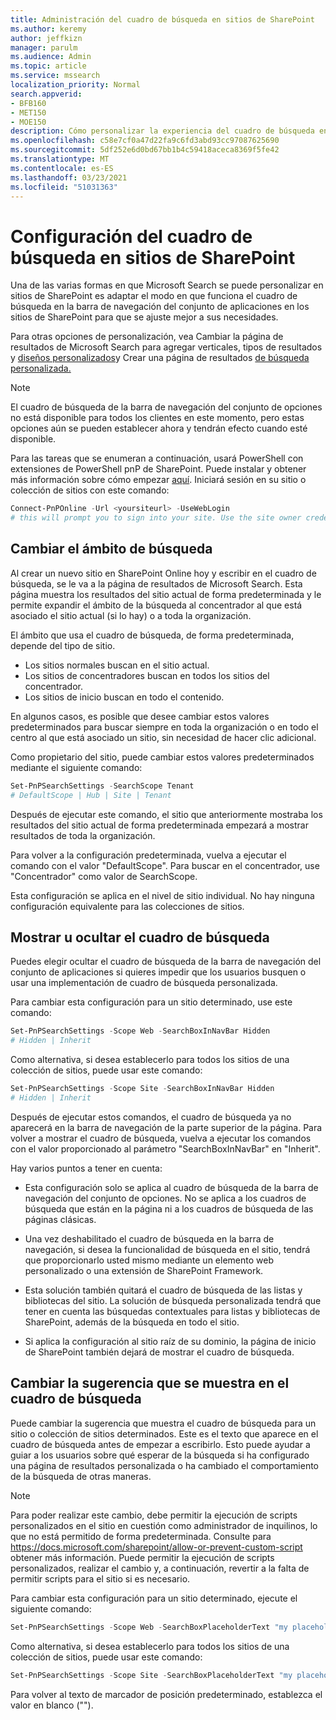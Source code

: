 ```yaml
---
title: Administración del cuadro de búsqueda en sitios de SharePoint
ms.author: keremy
author: jeffkizn
manager: parulm
ms.audience: Admin
ms.topic: article
ms.service: mssearch
localization_priority: Normal
search.appverid:
- BFB160
- MET150
- MOE150
description: Cómo personalizar la experiencia del cuadro de búsqueda en sitios de SharePoint
ms.openlocfilehash: c58e7cf0a47d22fa9c6fd3abd93cc97087625690
ms.sourcegitcommit: 5df252e6d0bd67bb1b4c59418aceca8369f5fe42
ms.translationtype: MT
ms.contentlocale: es-ES
ms.lasthandoff: 03/23/2021
ms.locfileid: "51031363"
---
```

# <a name="search-box-settings-on-sharepoint-sites"></a>Configuración del cuadro de búsqueda en sitios de SharePoint

Una de las varias formas en que Microsoft Search se puede personalizar en sitios de SharePoint es adaptar el modo en que funciona el cuadro de búsqueda en la barra de navegación del conjunto de aplicaciones en los sitios de SharePoint para que se ajuste mejor a sus necesidades.

Para otras opciones de personalización, vea Cambiar la página de resultados de Microsoft Search para agregar verticales, tipos de resultados y [diseños personalizados](customize-search-page.md)y Crear una página de resultados [de búsqueda personalizada.](create-search-results-pages.md)

> [!NOTE]
> El cuadro de búsqueda de la barra de navegación del conjunto de opciones no está disponible para todos los clientes en este momento, pero estas opciones aún se pueden establecer ahora y tendrán efecto cuando esté disponible.

Para las tareas que se enumeran a continuación, usará PowerShell con extensiones de PowerShell pnP de SharePoint. Puede instalar y obtener más información sobre cómo empezar [aquí](/powershell/sharepoint/sharepoint-pnp/sharepoint-pnp-cmdlets?view=sharepoint-ps). Iniciará sesión en su sitio o colección de sitios con este comando:

```powershell
Connect-PnPOnline -Url <yoursiteurl> -UseWebLogin
# this will prompt you to sign into your site. Use the site owner credentials 
```

## <a name="changing-the-scope-of-search"></a>Cambiar el ámbito de búsqueda

Al crear un nuevo sitio en SharePoint Online hoy y escribir en el cuadro de búsqueda, se le va a la página de resultados de Microsoft Search. Esta página muestra los resultados del sitio actual de forma predeterminada y le permite expandir el ámbito de la búsqueda al concentrador al que está asociado el sitio actual (si lo hay) o a toda la organización.

El ámbito que usa el cuadro de búsqueda, de forma predeterminada, depende del tipo de sitio.

* Los sitios normales buscan en el sitio actual.
* Los sitios de concentradores buscan en todos los sitios del concentrador.
* Los sitios de inicio buscan en todo el contenido.

En algunos casos, es posible que desee cambiar estos valores predeterminados para buscar siempre en toda la organización o en todo el centro al que está asociado un sitio, sin necesidad de hacer clic adicional.

Como propietario del sitio, puede cambiar estos valores predeterminados mediante el siguiente comando:

```powershell
Set-PnPSearchSettings -SearchScope Tenant
# DefaultScope | Hub | Site | Tenant
```

Después de ejecutar este comando, el sitio que anteriormente mostraba los resultados del sitio actual de forma predeterminada empezará a mostrar resultados de toda la organización.

Para volver a la configuración predeterminada, vuelva a ejecutar el comando con el valor "DefaultScope". Para buscar en el concentrador, use "Concentrador" como valor de SearchScope.

Esta configuración se aplica en el nivel de sitio individual. No hay ninguna configuración equivalente para las colecciones de sitios.

## <a name="show-or-hide-the-search-box"></a>Mostrar u ocultar el cuadro de búsqueda

Puedes elegir ocultar el cuadro de búsqueda de la barra de navegación del conjunto de aplicaciones si quieres impedir que los usuarios busquen o usar una implementación de cuadro de búsqueda personalizada.

Para cambiar esta configuración para un sitio determinado, use este comando:

```powershell
Set-PnPSearchSettings -Scope Web -SearchBoxInNavBar Hidden
# Hidden | Inherit
```

Como alternativa, si desea establecerlo para todos los sitios de una colección de sitios, puede usar este comando:

```powershell
Set-PnPSearchSettings -Scope Site -SearchBoxInNavBar Hidden
# Hidden | Inherit
```

Después de ejecutar estos comandos, el cuadro de búsqueda ya no aparecerá en la barra de navegación de la parte superior de la página. Para volver a mostrar el cuadro de búsqueda, vuelva a ejecutar los comandos con el valor proporcionado al parámetro "SearchBoxInNavBar" en "Inherit".

Hay varios puntos a tener en cuenta:

* Esta configuración solo se aplica al cuadro de búsqueda de la barra de navegación del conjunto de opciones. No se aplica a los cuadros de búsqueda que están en la página ni a los cuadros de búsqueda de las páginas clásicas.

* Una vez deshabilitado el cuadro de búsqueda en la barra de navegación, si desea la funcionalidad de búsqueda en el sitio, tendrá que proporcionarlo usted mismo mediante un elemento web personalizado o una extensión de SharePoint Framework.

* Esta solución también quitará el cuadro de búsqueda de las listas y bibliotecas del sitio. La solución de búsqueda personalizada tendrá que tener en cuenta las búsquedas contextuales para listas y bibliotecas de SharePoint, además de la búsqueda en todo el sitio.

* Si aplica la configuración al sitio raíz de su dominio, la página de inicio de SharePoint también dejará de mostrar el cuadro de búsqueda.

## <a name="changing-the-hint-displayed-in-the-search-box"></a>Cambiar la sugerencia que se muestra en el cuadro de búsqueda

Puede cambiar la sugerencia que muestra el cuadro de búsqueda para un sitio o colección de sitios determinados. Este es el texto que aparece en el cuadro de búsqueda antes de empezar a escribirlo. Esto puede ayudar a guiar a los usuarios sobre qué esperar de la búsqueda si ha configurado una página de resultados personalizada o ha cambiado el comportamiento de la búsqueda de otras maneras.

> [!NOTE]
> Para poder realizar este cambio, debe permitir la ejecución de scripts personalizados en el sitio en cuestión como administrador de inquilinos, lo que no está permitido de forma predeterminada. Consulte para https://docs.microsoft.com/sharepoint/allow-or-prevent-custom-script obtener más información. Puede permitir la ejecución de scripts personalizados, realizar el cambio y, a continuación, revertir a la falta de permitir scripts para el sitio si es necesario.

Para cambiar esta configuración para un sitio determinado, ejecute el siguiente comando:

```powershell
Set-PnPSearchSettings -Scope Web -SearchBoxPlaceholderText "my placeholder" 
```

Como alternativa, si desea establecerlo para todos los sitios de una colección de sitios, puede usar este comando:

```powershell
Set-PnPSearchSettings -Scope Site -SearchBoxPlaceholderText "my placeholder" 
```

Para volver al texto de marcador de posición predeterminado, establezca el valor en blanco ("").